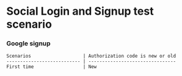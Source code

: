 Social Login and Signup test scenario
=====================================

### Google signup


    Scenarios                   | Authorization code is new or old
    --------------------------- | --------------------------------
    First time                  | New
